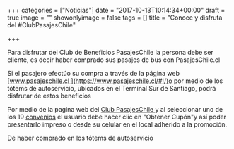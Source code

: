 +++
categories = ["Noticias"]
date = "2017-10-13T10:14:34+00:00"
draft = true
image = ""
showonlyimage = false
tags = []
title = "Conoce y disfruta del #ClubPasajesChile"

+++


Para disfrutar del Club de Beneficios PasajesChile la persona debe ser cliente, es decir haber comprado sus pasajes de bus con PasajesChile.cl

Si el pasajero efectúo su compra a través de la página web [www.pasajeschile.cl ](https://www.pasajeschile.cl/#!/)o por medio de los tótems de autoservicio, ubicados en el Terminal Sur de Santiago, podrá disfrutar de estos beneficios

Por medio de la pagina web del [Club PasajesChile ](https://club.pasajeschile.cl/#/deals-detail/1990)y al seleccionar uno de los 19 [convenios](https://club.pasajeschile.cl/#/grid-home/All) el usuario debe hacer clic en "Obtener Cupón"y así poder presentarlo impreso o desde su celular en el local adherido a la promoción.

De haber comprado en los tótems de autoservicio

